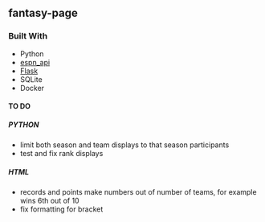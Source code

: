 ## fantasy-page

### Built With
* Python
* [espn_api](https://github.com/cwendt94/espn-api)
* [Flask](https://github.com/pallets/flask)
* SQLite
* Docker

#### TO DO

##### PYTHON
- limit both season and team displays to that season participants
- test and fix rank displays
##### HTML
- records and points make numbers out of number of teams, for example wins 6th out of 10
- fix formatting for bracket
